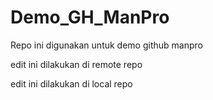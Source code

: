 # Demo_GH_ManPro
Repo ini digunakan untuk demo github manpro

edit ini dilakukan di remote repo


edit ini dilakukan di local repo
